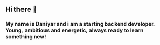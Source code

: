 ## Hi there 👋
### My name is Daniyar and i am a starting backend developer. Young, ambitious and energetic, always ready to learn something new!

<!--
- 📫 How to reach me: ...
-->
